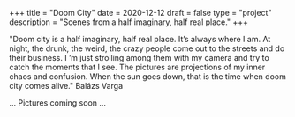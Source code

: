 +++
title = "Doom City"
date = 2020-12-12
draft = false
type = "project"
description = "Scenes from a half imaginary, half real place."
+++

"Doom city is a half imaginary, half real place. It’s always where I am. At night, the drunk, the weird, the crazy people come out to the streets and do their business. I ’m just strolling among them with my camera and try to catch the moments that I see. The pictures are projections of my inner chaos and confusion. When the sun goes down, that is the time when doom city comes alive." Balázs Varga

... Pictures coming soon ...
